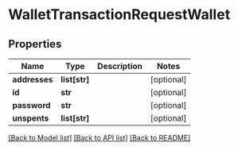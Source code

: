 # WalletTransactionRequestWallet

## Properties
Name | Type | Description | Notes
------------ | ------------- | ------------- | -------------
**addresses** | **list[str]** |  | [optional] 
**id** | **str** |  | [optional] 
**password** | **str** |  | [optional] 
**unspents** | **list[str]** |  | [optional] 

[[Back to Model list]](../README.md#documentation-for-models) [[Back to API list]](../README.md#documentation-for-api-endpoints) [[Back to README]](../README.md)


